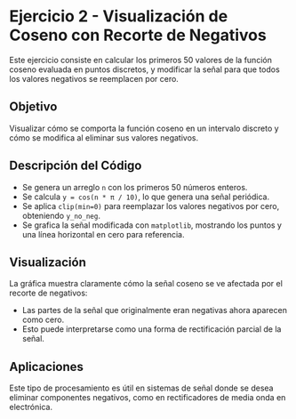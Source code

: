 
# Ejercicio 2 - Visualización de Coseno con Recorte de Negativos

Este ejercicio consiste en calcular los primeros 50 valores de la función coseno evaluada en puntos discretos, y modificar la señal para que todos los valores negativos se reemplacen por cero.

## Objetivo

Visualizar cómo se comporta la función coseno en un intervalo discreto y cómo se modifica al eliminar sus valores negativos.

## Descripción del Código

- Se genera un arreglo `n` con los primeros 50 números enteros.
- Se calcula `y = cos(n * π / 10)`, lo que genera una señal periódica.
- Se aplica `clip(min=0)` para reemplazar los valores negativos por cero, obteniendo `y_no_neg`.
- Se grafica la señal modificada con `matplotlib`, mostrando los puntos y una línea horizontal en cero para referencia.

## Visualización

La gráfica muestra claramente cómo la señal coseno se ve afectada por el recorte de negativos:
- Las partes de la señal que originalmente eran negativas ahora aparecen como cero.
- Esto puede interpretarse como una forma de rectificación parcial de la señal.

## Aplicaciones

Este tipo de procesamiento es útil en sistemas de señal donde se desea eliminar componentes negativos, como en rectificadores de media onda en electrónica.

